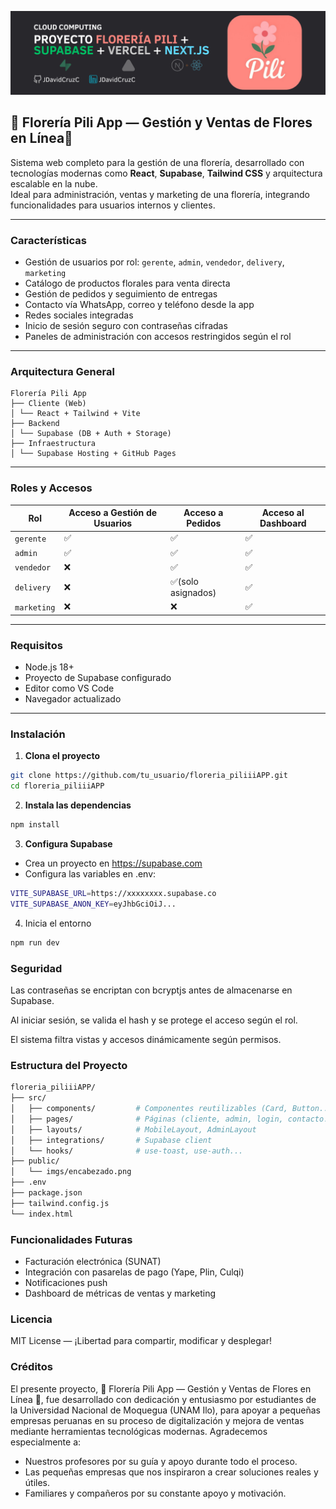 ![Encabezado Florería Pili](/public/encabezado.png)

🌸 **Florería Pili App — Gestión y Ventas de Flores en Línea**🌸
-----------------------------------------------------------------

Sistema web completo para la gestión de una florería, desarrollado con tecnologías modernas como **React**, **Supabase**, **Tailwind CSS** y arquitectura escalable en la nube.  
Ideal para administración, ventas y marketing de una florería, integrando funcionalidades para usuarios internos y clientes.

---

###  Características

* Gestión de usuarios por rol: `gerente`, `admin`, `vendedor`, `delivery`, `marketing`
* Catálogo de productos florales para venta directa
* Gestión de pedidos y seguimiento de entregas
* Contacto vía WhatsApp, correo y teléfono desde la app
* Redes sociales integradas
* Inicio de sesión seguro con contraseñas cifradas
* Paneles de administración con accesos restringidos según el rol

---

### Arquitectura General
```
Florería Pili App
├── Cliente (Web)
│ └── React + Tailwind + Vite
├── Backend
│ └── Supabase (DB + Auth + Storage)
├── Infraestructura
│ └── Supabase Hosting + GitHub Pages 
```
---

### Roles y Accesos

| Rol          | Acceso a Gestión de Usuarios | Acceso a Pedidos | Acceso al Dashboard |
|--------------|------------------------------|------------------|----------------------|
| `gerente`    | ✅                            | ✅                | ✅                    |
| `admin`      | ✅                            | ✅                | ✅                    |
| `vendedor`   | ❌                            | ✅                | ✅                    |
| `delivery`   | ❌                            | ✅(solo asignados)| ✅                    |
| `marketing`  | ❌                            | ❌                | ✅                    |

---

### Requisitos

* Node.js 18+
* Proyecto de Supabase configurado
* Editor como VS Code
* Navegador actualizado

---

### Instalación

1. **Clona el proyecto**
```bash
git clone https://github.com/tu_usuario/floreria_piliiiAPP.git
cd floreria_piliiiAPP
```

2. **Instala las dependencias**
```bash
npm install
```

3. **Configura Supabase**
- Crea un proyecto en https://supabase.com
- Configura las variables en .env:
```bash
VITE_SUPABASE_URL=https://xxxxxxxx.supabase.co
VITE_SUPABASE_ANON_KEY=eyJhbGciOiJ...
```
4. Inicia el entorno
```bash
npm run dev
```
### Seguridad
Las contraseñas se encriptan con bcryptjs antes de almacenarse en Supabase.

Al iniciar sesión, se valida el hash y se protege el acceso según el rol.

El sistema filtra vistas y accesos dinámicamente según permisos.

### Estructura del Proyecto
```bash
floreria_piliiiAPP/
├── src/
│   ├── components/         # Componentes reutilizables (Card, Button...)
│   ├── pages/              # Páginas (cliente, admin, login, contacto...)
│   ├── layouts/            # MobileLayout, AdminLayout
│   ├── integrations/       # Supabase client
│   └── hooks/              # use-toast, use-auth...
├── public/
│   └── imgs/encabezado.png
├── .env
├── package.json
├── tailwind.config.js
└── index.html

```
### Funcionalidades Futuras
- Facturación electrónica (SUNAT)
- Integración con pasarelas de pago (Yape, Plin, Culqi)
- Notificaciones push
- Dashboard de métricas de ventas y marketing

### Licencia
MIT License — ¡Libertad para compartir, modificar y desplegar!

### Créditos
El presente proyecto, 🌸 Florería Pili App — Gestión y Ventas de Flores en Línea 🌸, fue desarrollado con dedicación y entusiasmo por estudiantes de la Universidad Nacional de Moquegua (UNAM Ilo), para apoyar a pequeñas empresas peruanas en su proceso de digitalización y mejora de ventas mediante herramientas tecnológicas modernas.
Agradecemos especialmente a:
- Nuestros profesores por su guía y apoyo durante todo el proceso.
- Las pequeñas empresas que nos inspiraron a crear soluciones reales y útiles.
- Familiares y compañeros por su constante apoyo y motivación.
